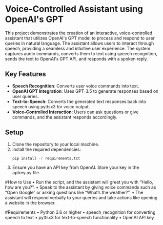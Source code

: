 # Voice-Controlled Assistant using OpenAI's GPT

This project demonstrates the creation of an interactive, voice-controlled assistant that utilizes OpenAI's GPT model to process and respond to user queries in natural language. The assistant allows users to interact through speech, providing a seamless and intuitive user experience. The system captures audio commands, converts them to text using speech recognition, sends the text to OpenAI's GPT API, and responds with a spoken reply.

## Key Features

- **Speech Recognition**: Converts user voice commands into text.
- **OpenAI GPT Integration**: Uses GPT-3.5 to generate responses based on user queries.
- **Text-to-Speech**: Converts the generated text responses back into speech using pyttsx3 for voice output.
- **Voice-Controlled Interaction**: Users can ask questions or give commands, and the assistant responds accordingly.
## Setup

1. Clone the repository to your local machine.
2. Install the required dependencies:
   ```bash
   pip install -r requirements.txt
3.	Ensure you have an API key from OpenAI. Store your key in the apikey.py file.

#How to Use
	•	Run the script, and the assistant will greet you with “Hello, how are you?”.
	•	Speak to the assistant by giving voice commands such as “Open Google” or asking questions like “What’s the weather?”.
	•	The assistant will respond verbally to your queries and take actions like opening a website in the browser.

#Requirements
	•	Python 3.6 or higher
	•	speech_recognition for converting speech to text
	•	pyttsx3 for text-to-speech functionality
	•	OpenAI API key


